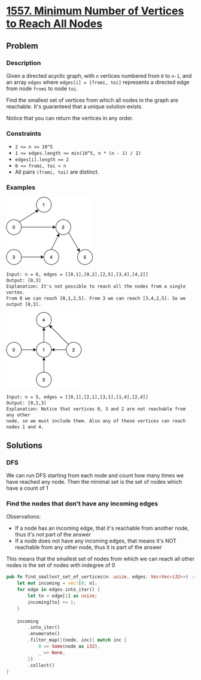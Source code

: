 # [1557. Minimum Number of Vertices to Reach All Nodes](https://leetcode.com/problems/minimum-number-of-vertices-to-reach-all-nodes/)

## Problem

### Description

Given a directed acyclic graph, with `n` vertices numbered from `0` to `n-1`,
and an array `edges` where `edges[i] = [fromi, toi]` represents a directed edge
from node `fromi` to node `toi`.

Find the smallest set of vertices from which all nodes in the graph are
reachable. It's guaranteed that a unique solution exists.

Notice that you can return the vertices in any order.

### Constraints

* `2 <= n <= 10^5`
* `1 <= edges.length <= min(10^5, n * (n - 1) / 2)`
* `edges[i].length == 2`
* `0 <= fromi, toi < n`
* All pairs `(fromi, toi)` are distinct.

### Examples

![image](resources/1557/ex1.png)

```text
Input: n = 6, edges = [[0,1],[0,2],[2,5],[3,4],[4,2]]
Output: [0,3]
Explanation: It's not possible to reach all the nodes from a single vertex. 
From 0 we can reach [0,1,2,5]. From 3 we can reach [3,4,2,5]. So we output [0,3].
```

![image](resources/1557/ex2.png)

```text
Input: n = 5, edges = [[0,1],[2,1],[3,1],[1,4],[2,4]]
Output: [0,2,3]
Explanation: Notice that vertices 0, 3 and 2 are not reachable from any other 
node, so we must include them. Also any of these vertices can reach nodes 1 and 4.
```

## Solutions

### DFS

We can run DFS starting from each node and count how many times we have reached
any node. Then the minimal set is the set of nodes which have a count of 1

### Find the nodes that don't have any incoming edges

Observations:

* If a node has an incoming edge, that it's reachable from another node, thus
  it's not part of the answer
* If a node does not have any incoming edges, that means it's NOT reachable from
  any other node, thus it is part of the answer

This means that the smallest set of nodes from which we can reach all other
nodes is the set of nodes with indegree of 0

```rust
pub fn find_smallest_set_of_vertices(n: usize, edges: Vec<Vec<i32>>) -> Vec<i32> {
    let mut incoming = vec![0; n];
    for edge in edges.into_iter() {
        let to = edge[1] as usize;
        incoming[to] += 1;
    }

    incoming
        .into_iter()
        .enumerate()
        .filter_map(|(node, inc)| match inc {
            0 => Some(node as i32),
            _ => None,
        })
        .collect()
}
```